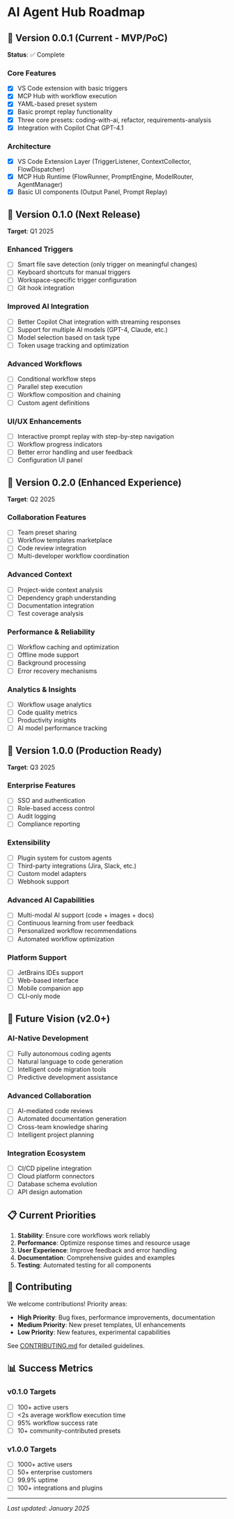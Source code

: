 # AI Agent Hub Roadmap

## 🎯 Version 0.0.1 (Current - MVP/PoC)

**Status**: ✅ Complete

### Core Features
- [x] VS Code extension with basic triggers
- [x] MCP Hub with workflow execution
- [x] YAML-based preset system
- [x] Basic prompt replay functionality
- [x] Three core presets: coding-with-ai, refactor, requirements-analysis
- [x] Integration with Copilot Chat GPT-4.1

### Architecture
- [x] VS Code Extension Layer (TriggerListener, ContextCollector, FlowDispatcher)
- [x] MCP Hub Runtime (FlowRunner, PromptEngine, ModelRouter, AgentManager)
- [x] Basic UI components (Output Panel, Prompt Replay)

## 🚀 Version 0.1.0 (Next Release)

**Target**: Q1 2025

### Enhanced Triggers
- [ ] Smart file save detection (only trigger on meaningful changes)
- [ ] Keyboard shortcuts for manual triggers
- [ ] Workspace-specific trigger configuration
- [ ] Git hook integration

### Improved AI Integration
- [ ] Better Copilot Chat integration with streaming responses
- [ ] Support for multiple AI models (GPT-4, Claude, etc.)
- [ ] Model selection based on task type
- [ ] Token usage tracking and optimization

### Advanced Workflows
- [ ] Conditional workflow steps
- [ ] Parallel step execution
- [ ] Workflow composition and chaining
- [ ] Custom agent definitions

### UI/UX Enhancements
- [ ] Interactive prompt replay with step-by-step navigation
- [ ] Workflow progress indicators
- [ ] Better error handling and user feedback
- [ ] Configuration UI panel

## 🎨 Version 0.2.0 (Enhanced Experience)

**Target**: Q2 2025

### Collaboration Features
- [ ] Team preset sharing
- [ ] Workflow templates marketplace
- [ ] Code review integration
- [ ] Multi-developer workflow coordination

### Advanced Context
- [ ] Project-wide context analysis
- [ ] Dependency graph understanding
- [ ] Documentation integration
- [ ] Test coverage analysis

### Performance & Reliability
- [ ] Workflow caching and optimization
- [ ] Offline mode support
- [ ] Background processing
- [ ] Error recovery mechanisms

### Analytics & Insights
- [ ] Workflow usage analytics
- [ ] Code quality metrics
- [ ] Productivity insights
- [ ] AI model performance tracking

## 🌟 Version 1.0.0 (Production Ready)

**Target**: Q3 2025

### Enterprise Features
- [ ] SSO and authentication
- [ ] Role-based access control
- [ ] Audit logging
- [ ] Compliance reporting

### Extensibility
- [ ] Plugin system for custom agents
- [ ] Third-party integrations (Jira, Slack, etc.)
- [ ] Custom model adapters
- [ ] Webhook support

### Advanced AI Capabilities
- [ ] Multi-modal AI support (code + images + docs)
- [ ] Continuous learning from user feedback
- [ ] Personalized workflow recommendations
- [ ] Automated workflow optimization

### Platform Support
- [ ] JetBrains IDEs support
- [ ] Web-based interface
- [ ] Mobile companion app
- [ ] CLI-only mode

## 🔮 Future Vision (v2.0+)

### AI-Native Development
- [ ] Fully autonomous coding agents
- [ ] Natural language to code generation
- [ ] Intelligent code migration tools
- [ ] Predictive development assistance

### Advanced Collaboration
- [ ] AI-mediated code reviews
- [ ] Automated documentation generation
- [ ] Cross-team knowledge sharing
- [ ] Intelligent project planning

### Integration Ecosystem
- [ ] CI/CD pipeline integration
- [ ] Cloud platform connectors
- [ ] Database schema evolution
- [ ] API design automation

## 📋 Current Priorities

1. **Stability**: Ensure core workflows work reliably
2. **Performance**: Optimize response times and resource usage
3. **User Experience**: Improve feedback and error handling
4. **Documentation**: Comprehensive guides and examples
5. **Testing**: Automated testing for all components

## 🤝 Contributing

We welcome contributions! Priority areas:

- **High Priority**: Bug fixes, performance improvements, documentation
- **Medium Priority**: New preset templates, UI enhancements
- **Low Priority**: New features, experimental capabilities

See [CONTRIBUTING.md](CONTRIBUTING.md) for detailed guidelines.

## 📊 Success Metrics

### v0.1.0 Targets
- [ ] 100+ active users
- [ ] <2s average workflow execution time
- [ ] 95% workflow success rate
- [ ] 10+ community-contributed presets

### v1.0.0 Targets
- [ ] 1000+ active users
- [ ] 50+ enterprise customers
- [ ] 99.9% uptime
- [ ] 100+ integrations and plugins

---

*Last updated: January 2025*